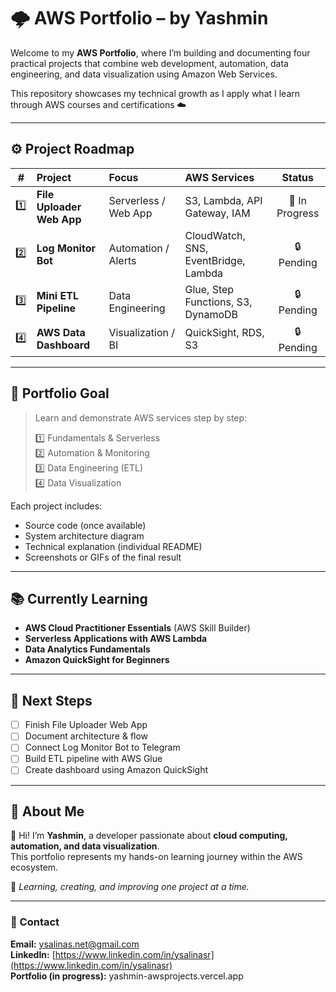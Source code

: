# 🌩️ AWS Portfolio – by Yashmin

Welcome to my **AWS Portfolio**, where I’m building and documenting four practical projects that combine web development, automation, data engineering, and data visualization using Amazon Web Services.  

This repository showcases my technical growth as I apply what I learn through AWS courses and certifications ☁️  

---

## ⚙️ Project Roadmap

| # | Project | Focus | AWS Services | Status |
|:--:|:--|:--|:--|:--:|
| 1️⃣ | **File Uploader Web App** | Serverless / Web App | S3, Lambda, API Gateway, IAM | 🚧 In Progress |
| 2️⃣ | **Log Monitor Bot** | Automation / Alerts | CloudWatch, SNS, EventBridge, Lambda | 🔒 Pending |
| 3️⃣ | **Mini ETL Pipeline** | Data Engineering | Glue, Step Functions, S3, DynamoDB | 🔒 Pending |
| 4️⃣ | **AWS Data Dashboard** | Visualization / BI | QuickSight, RDS, S3 | 🔒 Pending |

---

## 🧠 Portfolio Goal

> Learn and demonstrate AWS services step by step:
>
> 1️⃣ Fundamentals & Serverless  
> 2️⃣ Automation & Monitoring  
> 3️⃣ Data Engineering (ETL)  
> 4️⃣ Data Visualization  

Each project includes:
- Source code (once available)  
- System architecture diagram  
- Technical explanation (individual README)  
- Screenshots or GIFs of the final result  

---

## 📚 Currently Learning

- **AWS Cloud Practitioner Essentials** (AWS Skill Builder)  
- **Serverless Applications with AWS Lambda**  
- **Data Analytics Fundamentals**  
- **Amazon QuickSight for Beginners**

---

## 🚀 Next Steps

- [ ] Finish File Uploader Web App  
- [ ] Document architecture & flow  
- [ ] Connect Log Monitor Bot to Telegram  
- [ ] Build ETL pipeline with AWS Glue  
- [ ] Create dashboard using Amazon QuickSight  

---

## 💫 About Me

👋 Hi! I’m **Yashmin**, a developer passionate about **cloud computing, automation, and data visualization**.  
This portfolio represents my hands-on learning journey within the AWS ecosystem.

🌻 *Learning, creating, and improving one project at a time.*

---

### 💎 Contact

**Email:** ysalinas.net@gmail.com  
**LinkedIn:** [https://www.linkedin.com/in/ysalinasr](https://www.linkedin.com/in/ysalinasr)  
**Portfolio (in progress):** yashmin-awsprojects.vercel.app
